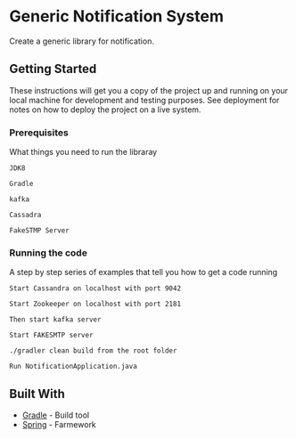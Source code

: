 # Generic Notification System

Create a generic library for notification.

## Getting Started

These instructions will get you a copy of the project up and running on your local machine for development and testing purposes. See deployment for notes on how to deploy the project on a live system.

### Prerequisites

What things you need to run the libraray

```
JDK8
```
```
Gradle
```
```
kafka
```
```
Cassadra
```
```
FakeSTMP Server
```

### Running the code

A step by step series of examples that tell you how to get a code running

```
Start Cassandra on localhost with port 9042 
```
```
Start Zookeeper on localhost with port 2181 
```
```
Then start kafka server
```
```
Start FAKESMTP server
```
```
./gradler clean build from the root folder
```
```
Run NotificationApplication.java
```
## Built With

* [Gradle](https://gradle.org/) - Build tool
* [Spring](https://spring.io/) - Farmework
